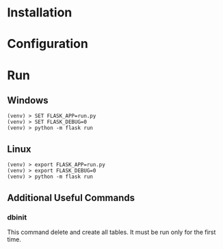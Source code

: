 # Installation

# Configuration

# Run

## Windows

```
(venv) > SET FLASK_APP=run.py
(venv) > SET FLASK_DEBUG=0
(venv) > python -m flask run
```

## Linux

```
(venv) > export FLASK_APP=run.py
(venv) > export FLASK_DEBUG=0
(venv) > python -m flask run
```

## Additional Useful Commands

### dbinit

This command delete and create all tables. It must be run only for the first time.
